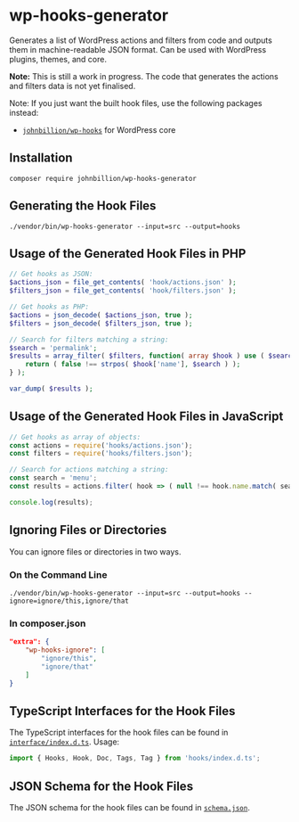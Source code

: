 # wp-hooks-generator

Generates a list of WordPress actions and filters from code and outputs them in machine-readable JSON format. Can be used with WordPress plugins, themes, and core.

**Note:** This is still a work in progress. The code that generates the actions and filters data is not yet finalised.

Note: If you just want the built hook files, use the following packages instead:

* [`johnbillion/wp-hooks`](https://github.com/johnbillion/wp-hooks) for WordPress core

## Installation

`composer require johnbillion/wp-hooks-generator`

## Generating the Hook Files

`./vendor/bin/wp-hooks-generator --input=src --output=hooks`

## Usage of the Generated Hook Files in PHP

```php
// Get hooks as JSON:
$actions_json = file_get_contents( 'hook/actions.json' );
$filters_json = file_get_contents( 'hook/filters.json' );

// Get hooks as PHP:
$actions = json_decode( $actions_json, true );
$filters = json_decode( $filters_json, true );

// Search for filters matching a string:
$search = 'permalink';
$results = array_filter( $filters, function( array $hook ) use ( $search ) {
    return ( false !== strpos( $hook['name'], $search ) );
} );

var_dump( $results );
```

## Usage of the Generated Hook Files in JavaScript

```js
// Get hooks as array of objects:
const actions = require('hooks/actions.json');
const filters = require('hooks/filters.json');

// Search for actions matching a string:
const search = 'menu';
const results = actions.filter( hook => ( null !== hook.name.match( search ) ) );

console.log(results);
```

## Ignoring Files or Directories

You can ignore files or directories in two ways.

### On the Command Line

`./vendor/bin/wp-hooks-generator --input=src --output=hooks --ignore=ignore/this,ignore/that`

### In composer.json

```json
"extra": {
    "wp-hooks-ignore": [
        "ignore/this",
        "ignore/that"
    ]
}
```

## TypeScript Interfaces for the Hook Files

The TypeScript interfaces for the hook files can be found in [`interface/index.d.ts`](interface/index.d.ts). Usage:

```typescript
import { Hooks, Hook, Doc, Tags, Tag } from 'hooks/index.d.ts';
```

## JSON Schema for the Hook Files

The JSON schema for the hook files can be found in [`schema.json`](schema.json).
